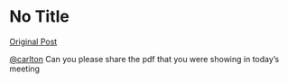 # No Title

[Original Post](https://discourse.onlinedegree.iitm.ac.in/t/168449/72)

<p><a class="mention" href="/u/carlton">@carlton</a> Can you please share the pdf that you were showing in today’s meeting</p>